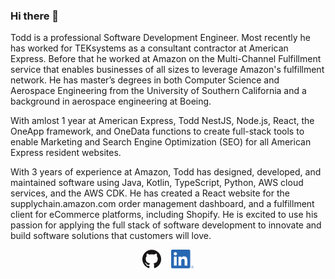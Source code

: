 ### Hi there 👋

Todd is a professional Software Development Engineer. Most recently he has worked for TEKsystems as a consultant contractor at American Express. Before that he worked at Amazon on the Multi-Channel Fulfillment service that enables businesses of all sizes to leverage Amazon's fulfillment network. He has master’s degrees in both Computer Science and Aerospace Engineering from the University of Southern California and a background in aerospace engineering at Boeing.

With amlost 1 year at American Express, Todd NestJS, Node.js, React, the OneApp framework, and OneData functions to create full-stack tools to enable Marketing and Search Engine Optimization (SEO) for all American Express resident websites.

With 3 years of experience at Amazon, Todd has designed, developed, and maintained software using Java, Kotlin, TypeScript, Python, AWS cloud services, and the AWS CDK. He has created a React website for the supplychain.amazon.com order management dashboard, and a fulfillment client for eCommerce platforms, including Shopify. He is excited to use his passion for applying the full stack of software development to innovate and build software solutions that customers will love.

<p align='center'>
  <a href="https://terickson87.github.io/"><img height="30" src="https://github.com/terickson87/terickson87/blob/master/GitHub-Mark-120px-plus.png?raw=true"></a>
  &nbsp;&nbsp;
  <a href="https://www.linkedin.com/in/todd-w-erickson/"><img height="30" src="https://github.com/terickson87/terickson87/blob/master/LI-In-Bug.png?raw=true"></a>
</p>

<!--
**terickson87/terickson87** is a ✨ _special_ ✨ repository because its `README.md` (this file) appears on your GitHub profile.

Here are some ideas to get you started:

- 🔭 I’m currently working on ...
- 🌱 I’m currently learning ...
- 👯 I’m looking to collaborate on ...
- 🤔 I’m looking for help with ...
- 💬 Ask me about ...
- 📫 How to reach me: ...
- 😄 Pronouns: ...
- ⚡ Fun fact: ...
-->
